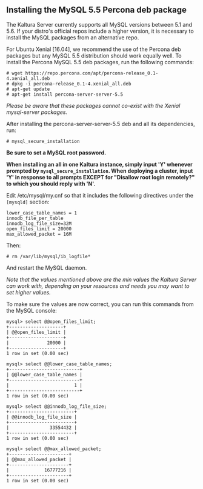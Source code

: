 ## Installing the MySQL 5.5 Percona deb package
The Kaltura Server currently supports all MySQL versions between 5.1 and 5.6. 
If your distro's official repos include a higher version, it is necessary to install the MySQL packages from an alternative repo.

For Ubuntu Xenial [16.04], we recommend the use of the Percona deb packages but any MySQL 5.5 distribution should work equally well.
To install the Percona MySQL 5.5 deb packages, run the following commands:
```
# wget https://repo.percona.com/apt/percona-release_0.1-4.xenial_all.deb
# dpkg -i percona-release_0.1-4.xenial_all.deb
# apt-get update
# apt-get install percona-server-server-5.5
```

*Please be aware that these packages cannot co-exist with the Xenial mysql-server packages.*

After installing the percona-server-server-5.5 deb and all its dependencies, run:
```
# mysql_secure_installation
```

**Be sure to set a MySQL root password.**

**When installing an all in one Kaltura instance, simply input 'Y' whenever prompted by `mysql_secure_installation`. 
When deploying a cluster, input 'Y' in response to all prompts EXCEPT for "Disallow root login remotely?" to which you should reply with 'N'.**

Edit /etc/mysql/my.cnf so that it includes the following directives under the ```[mysqld]``` section:
```
lower_case_table_names = 1
innodb_file_per_table
innodb_log_file_size=32M
open_files_limit = 20000
max_allowed_packet = 16M
```

Then:
```
# rm /var/lib/mysql/ib_logfile*
```

And restart the MySQL daemon.

*Note that the values mentioned above are the min values the Kaltura Server can work with, depending on your resources and needs you may want to set higher values.*

To make sure the values are now correct, you can run this commands from the MySQL console:
```
mysql> select @@open_files_limit;
+--------------------+
| @@open_files_limit |
+--------------------+
|              20000 |
+--------------------+
1 row in set (0.00 sec)

mysql> select @@lower_case_table_names;
+--------------------------+
| @@lower_case_table_names |
+--------------------------+
|                        1 |
+--------------------------+
1 row in set (0.00 sec)

mysql> select @@innodb_log_file_size;
+------------------------+
| @@innodb_log_file_size |
+------------------------+
|               33554432 |
+------------------------+
1 row in set (0.00 sec)

mysql> select @@max_allowed_packet;
+----------------------+
| @@max_allowed_packet |
+----------------------+
|             16777216 |
+----------------------+
1 row in set (0.00 sec)
```
